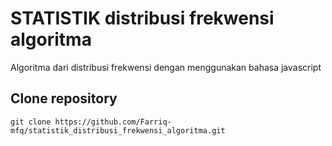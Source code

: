 # STATISTIK distribusi frekwensi algoritma
<p>Algoritma dari distribusi frekwensi dengan menggunakan bahasa javascript</p>

## Clone repository
```
git clone https://github.com/Farriq-mfq/statistik_distribusi_frekwensi_algoritma.git
```

